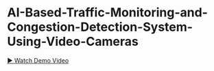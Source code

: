 # AI-Based-Traffic-Monitoring-and-Congestion-Detection-System-Using-Video-Cameras
[▶️ Watch Demo Video](./13.02.2025_12.19.49_REC.mp4)


